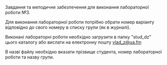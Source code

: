 Завдання та методичне забезпечення для виконання лабораторної роботи №3.

Для виконання лабораторної роботи потрібно обрати номер варіанту відповідно до свого номеру в списку групи (як в журналі).

Виконані лабораторні роботи необхідно загрузити в папку "stud_dz" цього каталогу або вислати на електронну пошту vlad_z@ua.fm

В назві файлу необхідно вказати прізвище студента, номер лабораторної роботи та назву групи.
